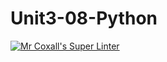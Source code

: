# Unit3-08-Python
[![Mr Coxall's Super Linter](https://github.com/ICS3U-C-Programming-AlexKapajika/Unit3-08-Python/workflows/Mr%20Coxall's%20Super%20Linter/badge.svg)](https://github.com/ICS3U-C-Programming-AlexKapajika/Unit3-08-Python/actions/)
